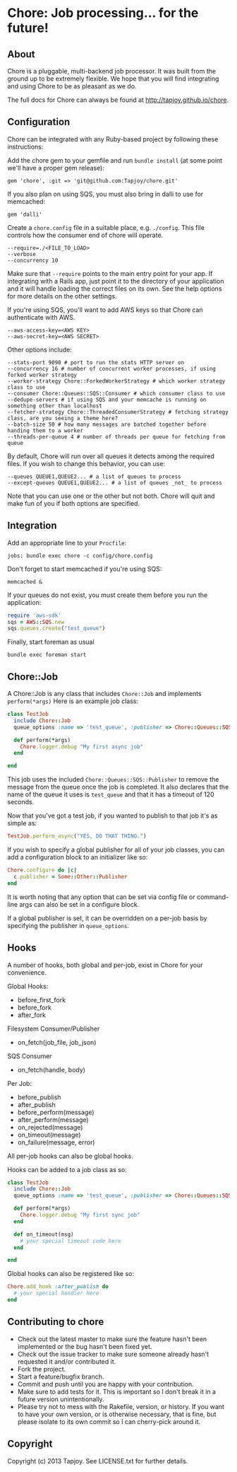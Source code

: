 # Chore: Job processing... for the future!

## About

Chore is a pluggable, multi-backend job processor. It was built from the ground up to be extremely flexible. We hope that you
will find integrating and using Chore to be as pleasant as we do.

The full docs for Chore can always be found at http://tapjoy.github.io/chore.

## Configuration

Chore can be integrated with any Ruby-based project by following these instructions:

Add the chore gem to your gemfile and run `bundle install` (at some point we'll have a proper gem release):

    gem 'chore', :git => 'git@github.com:Tapjoy/chore.git'

If you also plan on using SQS, you must also bring in dalli to use for memcached:

    gem 'dalli'

Create a `chore.config` file in a suitable place, e.g. `./config`. This file controls how the consumer end of chore will operate. 

    --require=./<FILE_TO_LOAD>
    --verbose
    --concurrency 10

Make sure that `--require` points to the main entry point for your app. If integrating with a Rails app, just point it to the directory of your application and it will handle loading the correct files on its own. See the help options for more details on the other settings.

If you're using SQS, you'll want to add AWS keys so that Chore can authenticate with AWS.

    --aws-access-key=<AWS KEY>
    --aws-secret-key=<AWS SECRET>

Other options include:

    --stats-port 9090 # port to run the stats HTTP server on
    --concurrency 16 # number of concurrent worker processes, if using forked worker strategy
    --worker-strategy Chore::ForkedWorkerStrategy # which worker strategy class to use
    --consumer Chore::Queues::SQS::Consumer # which consumer class to use
    --dedupe-servers # if using SQS and your memcache is running on something other than localhost
    --fetcher-strategy Chore::ThreadedConsumerStrategy # fetching strategy class, are you seeing a theme here?
    --batch-size 50 # how many messages are batched together before handing them to a worker
    --threads-per-queue 4 # number of threads per queue for fetching from queue

By default, Chore will run over all queues it detects among the required files. If you wish to change this behavior, you can use:

    --queues QUEUE1,QUEUE2... # a list of queues to process
    --except-queues QUEUE1,QUEUE2... # a list of queues _not_ to process

Note that you can use one or the other but not both. Chore will quit and make fun of you if both options are specified.

## Integration

Add an appropriate line to your `Procfile`:

    jobs: bundle exec chore -c config/chore.config

Don't forget to start memcached if you're using SQS:

    memcached &


If your queues do not exist, you must create them before you run the application:

```ruby
require 'aws-sdk'
sqs = AWS::SQS.new
sqs.queues.create("test_queue")
```

Finally, start foreman as usual

    bundle exec foreman start

## Chore::Job

A Chore::Job is any class that includes `Chore::Job` and implements `perform(*args)` Here is an example job class:

```ruby
class TestJob 
  include Chore::Job
  queue_options :name => 'test_queue', :publisher => Chore::Queues::SQS::Publisher, :timeout => 120

  def perform(*args)
    Chore.logger.debug "My first async job"
  end

end
```

This job uses the included `Chore::Queues::SQS::Publisher` to remove the message from the queue once the job is completed.
It also declares that the name of the queue it uses is `test_queue` and that it has a timeout of 120 seconds.

Now that you've got a test job, if you wanted to publish to that job it's as simple as:
```ruby
TestJob.perform_async("YES, DO THAT THING.")
```


If you wish to specify a global publisher for all of your job classes, you can add a configuration block to an initializer like so:

```ruby
Chore.configure do |c|
  c.publisher = Some::Other::Publisher
end
```

It is worth noting that any option that can be set via config file or command-line args can also be set in a configure block.

If a global publisher is set, it can be overridden on a per-job basis by specifying the publisher in `queue_options`.


## Hooks

A number of hooks, both global and per-job, exist in Chore for your convenience.

Global Hooks:

* before_first_fork
* before_fork
* after_fork

Filesystem Consumer/Publisher

* on_fetch(job_file, job_json)

SQS Consumer

* on_fetch(handle, body)

Per Job:

* before_publish
* after_publish
* before_perform(message)
* after_perform(message)
* on_rejected(message)
* on_timeout(message)
* on_failure(message, error)

All per-job hooks can also be global hooks.

Hooks can be added to a job class as so:

```ruby
class TestJob 
  include Chore::Job
  queue_options :name => 'test_queue', :publisher => Chore::Queues::SQS::Publisher, :timeout => 120

  def perform(*args)
    Chore.logger.debug "My first sync job"
  end

  def on_timeout(msg)
    # your special timeout code here
  end

end
```
Global hooks can also be registered like so:

```ruby
Chore.add_hook :after_publish do
  # your special handler here
end
```

## Contributing to chore
 
* Check out the latest master to make sure the feature hasn't been implemented or the bug hasn't been fixed yet.
* Check out the issue tracker to make sure someone already hasn't requested it and/or contributed it.
* Fork the project.
* Start a feature/bugfix branch.
* Commit and push until you are happy with your contribution.
* Make sure to add tests for it. This is important so I don't break it in a future version unintentionally.
* Please try not to mess with the Rakefile, version, or history. If you want to have your own version, or is otherwise necessary, that is fine, but please isolate to its own commit so I can cherry-pick around it.

## Copyright

Copyright (c) 2013 Tapjoy. See LICENSE.txt for
further details.
